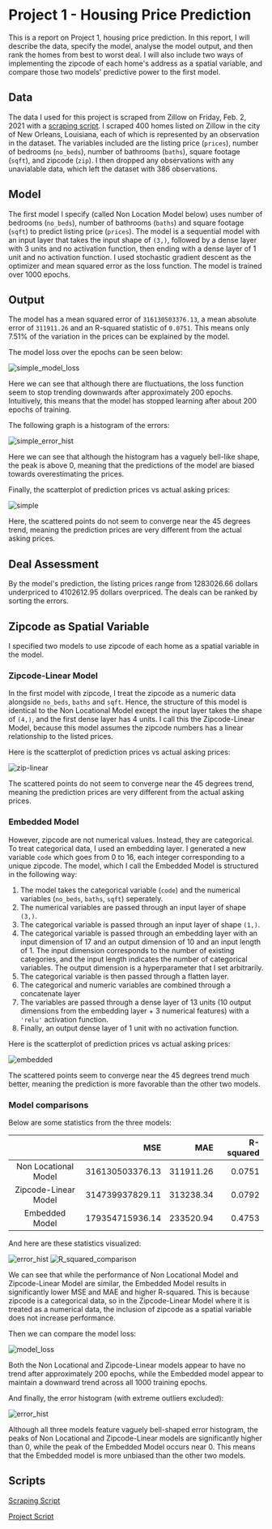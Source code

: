 # Project 1 - Housing Price Prediction

This is a report on Project 1, housing price prediction. In this report, I will describe the data, specify the model, analyse the model output,
and then rank the homes from best to worst deal. I will also include two ways of implementing the zipcode of each home's address as a spatial variable, 
and compare those two models' predictive power to the first model. 

## Data

The data I used for this project is scraped from Zillow on Friday, Feb. 2, 2021 with a [scraping script](zillow_scrape.py). I scraped 400 homes listed on 
Zillow in the city of New Orleans, Louisiana, each of which is represented by an observation in the dataset. The variables included are the listing price 
(`prices`), number of bedrooms (`no_beds`), number of bathrooms (`baths`), square footage (`sqft`), and zipcode (`zip`). I then dropped any observations 
with any unavialable data, which left the dataset with 386 observations. 

## Model

The first model I specify (called Non Location Model below) uses number of bedrooms (`no_beds`), number of bathrooms (`baths`) and square footage (`sqft`) to 
predict listing price (`prices`). The model is a sequential model with an input layer that takes the input shape of `(3,)`, followed by a dense layer with 3 
units and no activation function, then ending with a dense layer of 1 unit and no activation function. I used stochastic gradient descent as the optimizer and 
mean squared error as the loss function. The model is trained over 1000 epochs. 

## Output

The model has a mean squared error of `316130503376.13`, a mean absolute error of `311911.26` and an R-squared statistic of `0.0751`. This means only 
7.51% of the variation in the prices can be explained by the model. 

The model loss over the epochs can be seen below: 

![simple_model_loss](simple_model_loss.png)

Here we can see that although there are fluctuations, the loss function seem to stop trending downwards after approximately 200 epochs. Intuitively, this means 
that the model has stopped learning after about 200 epochs of training. 

The following graph is a histogram of the errors: 

![simple_error_hist](simple_error_hist.png)

Here we can see that although the histogram has a vaguely bell-like shape, the peak is above 0, meaning that the predictions of the model are biased towards 
overestimating the prices. 

Finally, the scatterplot of prediction prices vs actual asking prices: 

![simple](simple.png)

Here, the scattered points do not seem to converge near the 45 degrees trend, meaning the prediction prices are very different from the actual asking prices. 

## Deal Assessment

By the model's prediction, the listing prices range from 1283026.66 dollars underpriced to 4102612.95 dollars overpriced. The deals can be ranked by sorting the errors. 

## Zipcode as Spatial Variable

I specified two models to use zipcode of each home as a spatial variable in the model. 

### Zipcode-Linear Model

In the first model with zipcode, I treat the zipcode as a numeric data alongside `no_beds`, `baths` and `sqft`. Hence, the structure of this model is identical to the 
Non Locational Model except the input layer takes the shape of `(4,)`, and the first dense layer has 4 units. I call this the Zipcode-Linear Model, because this model 
assumes the zipcode numbers has a linear relationship to the listed prices. 

Here is the scatterplot of prediction prices vs actual asking prices: 

![zip-linear](zip-linear.png)

The scattered points do not seem to converge near the 45 degrees trend, meaning the prediction prices are very different from the actual asking prices. 

### Embedded Model 

However, zipcode are not numerical values. Instead, they are categorical. To treat categorical data, I used an embedding layer. I generated a new variable `code`
which goes from 0 to 16, each integer corresponding to a unique zipcode. The model, which I call the Embedded Model is structured in the following way: 

1. The model takes the categorical variable (`code`) and the numerical variables (`no_beds`, `baths`, `sqft`) seperately. 
2. The numerical variables are passed through an input layer of shape `(3,)`.
3. The categorical variable is passed through an input layer of shape `(1,)`.
4. The categorical variable is passed through an embedding layer with an input dimension of 17 and an output dimension of 10 and an input length of 1. The input dimension 
corresponds to the number of existing categories, and the input length indicates the number of categorical variables. The output dimension is a hyperparameter that I set 
arbitrarily. 
5. The categorical variable is then passed through a flatten layer. 
6. The categorical and numeric variables are combined through a concatenate layer
7. The variables are passed through a dense layer of 13 units (10 output dimensions from the embedding layer + 3 numerical features) with a `'relu'` activation function. 
8. Finally, an output dense layer of 1 unit with no activation function. 

Here is the scatterplot of prediction prices vs actual asking prices: 

![embedded](embedded.png)

The scattered points seem to converge near the 45 degrees trend much better, meaning the prediction is more favorable than the other two models. 

### Model comparisons

Below are some statistics from the three models: 

| |MSE|MAE|R-squared|
|:-:|-:|-:|-:|
|Non Locational Model|316130503376.13|311911.26|0.0751|
|Zipcode-Linear Model|314739937829.11|313238.34|0.0792|
|Embedded Model|179354715936.14|233520.94|0.4753|

And here are these statistics visualized: 

![error_hist](error_hist.png)
![R_squared_comparison](R_squared_comparison.png)

We can see that while the performance of Non Locational Model and Zipcode-Linear Model are similar, the Embedded Model results in significantly lower MSE and MAE and higher 
R-squared. This is because zipcode is a categorical data, so in the Zipcode-Linear Model where it is treated as a numerical data, the inclusion of zipcode as a spatial variable
does not increase performance. 

Then we can compare the model loss: 

![model_loss](model_loss.png)

Both the Non Locational and Zipcode-Linear models appear to have no trend after approximately 200 epochs, while the Embedded model appear to maintain a downward trend across 
all 1000 training epochs. 

And finally, the error histogram (with extreme outliers excluded): 

![error_hist](error_hist.png)

Although all three models feature vaguely bell-shaped error histogram, the peaks of Non Locational and Zipcode-Linear models are significantly higher than 0, while the peak of 
the Embedded Model occurs near 0. This means that the Embedded model is more unbiased than the other two models. 

## Scripts
[Scraping Script](zillow_scrape.py)

[Project Script](project_1.py)
